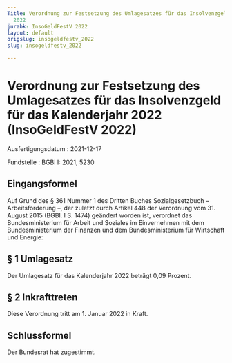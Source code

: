 ```yaml
---
Title: Verordnung zur Festsetzung des Umlagesatzes für das Insolvenzgeld für das Kalenderjahr
  2022
jurabk: InsoGeldFestV 2022
layout: default
origslug: insogeldfestv_2022
slug: insogeldfestv_2022

---
```


# Verordnung zur Festsetzung des Umlagesatzes für das Insolvenzgeld für das Kalenderjahr 2022 (InsoGeldFestV 2022)

Ausfertigungsdatum
:   2021-12-17

Fundstelle
:   BGBl I: 2021, 5230


## Eingangsformel

Auf Grund des § 361 Nummer 1 des Dritten Buches Sozialgesetzbuch –
Arbeitsförderung –, der zuletzt durch Artikel 448 der Verordnung vom
31\. August 2015 (BGBl. I S. 1474) geändert worden ist, verordnet das
Bundesministerium für Arbeit und Soziales im Einvernehmen mit dem
Bundesministerium der Finanzen und dem Bundesministerium für
Wirtschaft und Energie:


## § 1 Umlagesatz

Der Umlagesatz für das Kalenderjahr 2022 beträgt 0,09 Prozent.


## § 2 Inkrafttreten

Diese Verordnung tritt am 1. Januar 2022 in Kraft.


## Schlussformel

Der Bundesrat hat zugestimmt.

